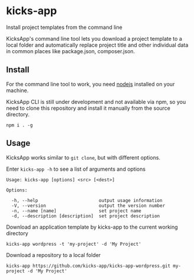 # kicks-app
Install project templates from the command line

KicksApp's command line tool lets you download a project template to a local folder and automatically replace project title and other individual data in common places like package.json, composer.json.

## Install

For the command line tool to work, you need [nodejs](https://nodejs.org) installed on your machine.

KicksApp CLI is still under development and not available via npm, so you need to clone this repository and install it manually from the source directory.

```cli
npm i . -g
```

## Usage

KicksApp works similar to `git clone`, but with different options.

Enter `kicks-app -h` to see a list of arguments and options

```cli
Usage: kicks-app [options] <src> [<dest>]

Options:

  -h, --help                       output usage information
  -V, --version                    output the version number
  -n, --name [name]                set project name
  -d, --description [description]  set project description

```

Download an application template by kicks-app to the current working directory

```
kicks-app wordpress -t 'my-project' -d 'My Project'
```

Download a repository to a local folder

```cli
kicks-app https://github.com/kicks-app/kicks-app-wordpress.git my-project -d 'My Project'
```